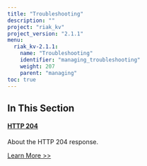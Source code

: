 ```yaml
---
title: "Troubleshooting"
description: ""
project: "riak_kv"
project_version: "2.1.1"
menu:
  riak_kv-2.1.1:
    name: "Troubleshooting"
    identifier: "managing_troubleshooting"
    weight: 207
    parent: "managing"
toc: true
---
```


[http 204]: ./http-204

## In This Section

#### [HTTP 204][http 204]

About the HTTP 204 response.

[Learn More >>][http 204]
